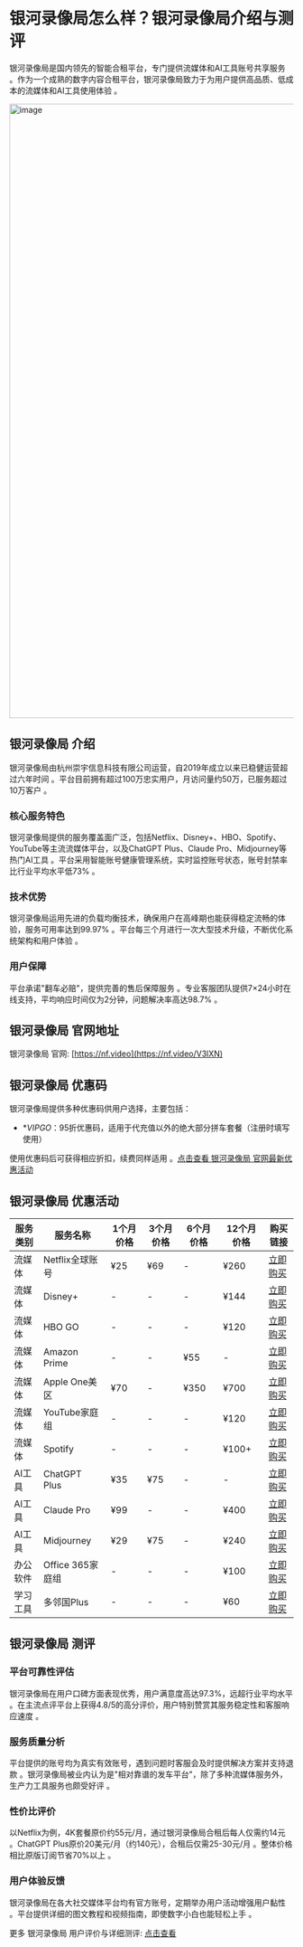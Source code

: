 # 银河录像局怎么样？银河录像局介绍与测评

银河录像局是国内领先的智能合租平台，专门提供流媒体和AI工具账号共享服务 。作为一个成熟的数字内容合租平台，银河录像局致力于为用户提供高品质、低成本的流媒体和AI工具使用体验 。

<img width="3002" height="1087" alt="image" src="https://github.com/user-attachments/assets/d36f17a7-54bd-44bf-9da0-46ba972aa781" />

## 银河录像局 介绍

银河录像局由杭州崇宇信息科技有限公司运营，自2019年成立以来已稳健运营超过六年时间 。平台目前拥有超过100万忠实用户，月访问量约50万，已服务超过10万客户 。

### 核心服务特色

银河录像局提供的服务覆盖面广泛，包括Netflix、Disney+、HBO、Spotify、YouTube等主流流媒体平台，以及ChatGPT Plus、Claude Pro、Midjourney等热门AI工具 。平台采用智能账号健康管理系统，实时监控账号状态，账号封禁率比行业平均水平低73% 。

### 技术优势

银河录像局运用先进的负载均衡技术，确保用户在高峰期也能获得稳定流畅的体验，服务可用率达到99.97% 。平台每三个月进行一次大型技术升级，不断优化系统架构和用户体验 。

### 用户保障

平台承诺"翻车必赔"，提供完善的售后保障服务 。专业客服团队提供7×24小时在线支持，平均响应时间仅为2分钟，问题解决率高达98.7% 。

## 银河录像局 官网地址

银河录像局 官网: [https://nf.video](https://nf.video/V3lXN)

## 银河录像局 优惠码

银河录像局提供多种优惠码供用户选择，主要包括：

- **VIPGO*：95折优惠码，适用于代充值以外的绝大部分拼车套餐（注册时填写使用）

使用优惠码后可获得相应折扣，续费同样适用 。[点击查看 银河录像局 官网最新优惠活动](https://nf.video/V3lXN)

## 银河录像局 优惠活动

| 服务类别 | 服务名称 | 1个月价格 | 3个月价格 | 6个月价格 | 12个月价格 | 购买链接 |
|---------|---------|-----------|-----------|-----------|-----------|----------|
| 流媒体 | Netflix全球账号 | ¥25 | ¥69 | - | ¥260 | [立即购买](https://nf.video/V3lXN) |
| 流媒体 | Disney+ | - | - | - | ¥144 | [立即购买](https://nf.video/V3lXN) |
| 流媒体 | HBO GO | - | - | - | ¥120 | [立即购买](https://nf.video/V3lXN) |
| 流媒体 | Amazon Prime | - | - | ¥55 | - | [立即购买](https://nf.video/V3lXN) |
| 流媒体 | Apple One美区 | ¥70 | - | ¥350 | ¥700 | [立即购买](https://nf.video/V3lXN) |
| 流媒体 | YouTube家庭组 | - | - | - | ¥120 | [立即购买](https://nf.video/V3lXN) |
| 流媒体 | Spotify | - | - | - | ¥100+ | [立即购买](https://nf.video/V3lXN) |
| AI工具 | ChatGPT Plus | ¥35 | ¥75 | - | - | [立即购买](https://nf.video/V3lXN) |
| AI工具 | Claude Pro | ¥99 | - | - | ¥400 | [立即购买](https://nf.video/V3lXN) |
| AI工具 | Midjourney | ¥29 | ¥75 | - | ¥240 | [立即购买](https://nf.video/V3lXN) |
| 办公软件 | Office 365家庭组 | - | - | - | ¥100 | [立即购买](https://nf.video/V3lXN) |
| 学习工具 | 多邻国Plus | - | - | - | ¥60 | [立即购买](https://nf.video/V3lXN) |



## 银河录像局 测评

### 平台可靠性评估

银河录像局在用户口碑方面表现优秀，用户满意度高达97.3%，远超行业平均水平 。在主流点评平台上获得4.8/5的高分评价，用户特别赞赏其服务稳定性和客服响应速度 。

### 服务质量分析

平台提供的账号均为真实有效账号，遇到问题时客服会及时提供解决方案并支持退款 。银河录像局被业内认为是"相对靠谱的发车平台"，除了多种流媒体服务外，生产力工具服务也颇受好评 。

### 性价比评价

以Netflix为例，4K套餐原价约55元/月，通过银河录像局合租后每人仅需约14元 。ChatGPT Plus原价20美元/月（约140元），合租后仅需25-30元/月 。整体价格相比原版订阅节省70%以上 。

### 用户体验反馈

银河录像局在各大社交媒体平台均有官方账号，定期举办用户活动增强用户黏性 。平台提供详细的图文教程和视频指南，即使数字小白也能轻松上手 。

更多 银河录像局 用户评价与详细测评: [点击查看](https://nf.video/V3lXN)

